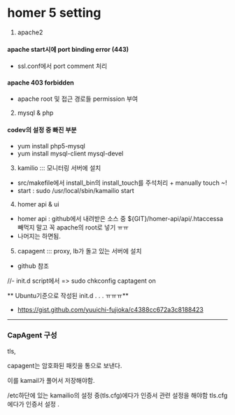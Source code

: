 # homer 5 setting

1) apache2
#### apache start시에 port binding error (443)
- ssl.conf에서 port comment 처리

#### apache 403 forbidden
- apache root 및 접근 경로들 permission 부여

2) mysql & php
#### codev의 설정 중 빠진 부분
- yum install php5-mysql
- yum install mysql-client mysql-devel

3) kamilio ::: 모니터링 서버에 설치
- src/makefile에서 install_bin의 install_touch를 주석처리 + manually touch ~!
- start : sudo /usr/local/sbin/kamailio start

4) homer api & ui
- homer api : github에서 내려받은 소스 중 ${GIT}/homer-api/api/.htaccessa 빼먹지 말고 꼭 apache의 root로 넣기 ㅠㅠ
- 나머지는 하면됨.

5) capagent ::: proxy, lb가 돌고 있는 서버에 설치
- github 참조  

//- init.d script에서 => sudo chkconfig captagent on

** Ubuntu기준으로 작성된 init.d . . . ㅠㅠㅠ**  

- https://gist.github.com/yuuichi-fujioka/c4388cc672a3c8188423  

---

### CapAgent 구성  

tls,

capagent는 암호화된 패킷을 통으로 보낸다.

이를 kamail가 풀어서 저장해야함.


/etc하단에 있는 kamailio의 설정 중(tls.cfg)에다가 인증서 관련 설정을 해야함
tls.cfg에다가 인증서 설정 .
